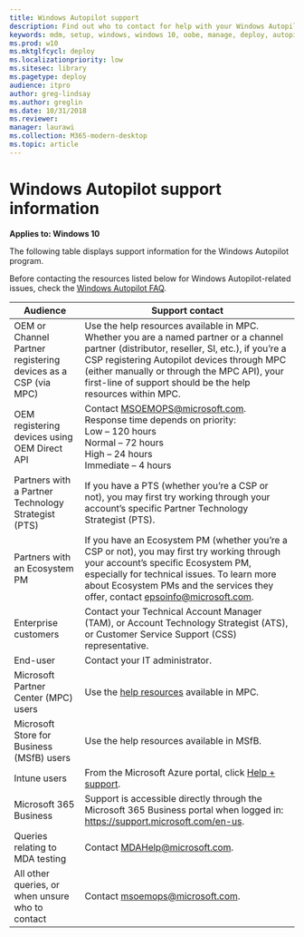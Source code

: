 ```yaml
---
title: Windows Autopilot support
description: Find out who to contact for help with your Windows Autopilot installation.
keywords: mdm, setup, windows, windows 10, oobe, manage, deploy, autopilot, ztd, zero-touch, partner, msfb, intune
ms.prod: w10
ms.mktglfcycl: deploy
ms.localizationpriority: low
ms.sitesec: library
ms.pagetype: deploy
audience: itpro
author: greg-lindsay
ms.author: greglin
ms.date: 10/31/2018
ms.reviewer: 
manager: laurawi
ms.collection: M365-modern-desktop
ms.topic: article
---
```


# Windows Autopilot support information

**Applies to: Windows 10**

The following table displays support information for the Windows Autopilot program.  

Before contacting the resources listed below for Windows Autopilot-related issues, check the [Windows Autopilot FAQ](autopilot-faq.md).


|                           Audience                            |                                                                                                                                             Support contact                                                                                                                                              |
|---------------------------------------------------------------|----------------------------------------------------------------------------------------------------------------------------------------------------------------------------------------------------------------------------------------------------------------------------------------------------------|
| OEM or Channel Partner registering devices as a CSP (via MPC) | Use the help resources available in MPC. Whether you are a named partner or a channel partner (distributor, reseller, SI, etc.), if you’re a CSP registering Autopilot devices through MPC (either manually or through the MPC API), your first-line of support should be the help resources within MPC. |
|         OEM registering devices using OEM Direct API          |                                                                         Contact MSOEMOPS@microsoft.com. Response time depends on priority: <br>Low – 120 hours <br>Normal – 72 hours <br>High – 24 hours <br>Immediate – 4 hours                                                                         |
|      Partners with a Partner Technology Strategist (PTS)      |                                                                             If you have a PTS (whether you’re a CSP or not), you may first try working through your account’s specific Partner Technology Strategist (PTS).                                                                              |
|                 Partners with an Ecosystem PM                 |                                                                   If you have an Ecosystem PM (whether you’re a CSP or not), you may first try working through your account’s specific Ecosystem PM, especially for technical issues. To learn more about Ecosystem PMs and the services they offer, contact epsoinfo@microsoft.com.                                                                   |
|                     Enterprise customers                      |                                                                                 Contact your Technical Account Manager (TAM), or Account Technology Strategist (ATS), or Customer Service Support (CSS) representative.                                                                                  |
|                           End-user                            |                                                                                                                                      Contact your IT administrator.                                                                                                                                      |
|             Microsoft Partner Center (MPC) users              |                                                                                                            Use the [help resources](https://partner.microsoft.com/support) available in MPC.                                                                                                             |
|           Microsoft Store for Business (MSfB) users           |                                                                                                                                Use the help resources available in MSfB.                                                                                                                                 |
|                         Intune users                          |                                                                              From the Microsoft Azure portal, click [Help + support](https://portal.azure.com/#blade/Microsoft_Azure_Support/HelpAndSupportBlade/overview).                                                                              |
|                    Microsoft 365 Business                     |                                                                                      Support is accessible directly through the Microsoft 365 Business portal when logged in:  https://support.microsoft.com/en-us.                                                                                      |
|                Queries relating to MDA testing                |                                                                                                                                      Contact MDAHelp@microsoft.com.                                                                                                                                      |
|       All other queries, or when unsure who to contact        |                                                                                                                                     Contact msoemops@microsoft.com.                                                                                                                                      |


